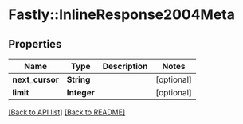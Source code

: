 # Fastly::InlineResponse2004Meta

## Properties

| Name | Type | Description | Notes |
| ---- | ---- | ----------- | ----- |
| **next_cursor** | **String** |  | [optional] |
| **limit** | **Integer** |  | [optional] |

[[Back to API list]](../../README.md#endpoints) [[Back to README]](../../README.md)

